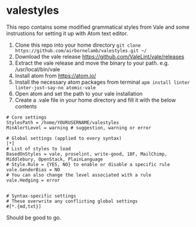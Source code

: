 # valestyles
This repo contains some modified grammatical styles from Vale and some instrustions for setting it up with Atom text editor.

1. Clone this repo into your home directory `git clone https://github.com/airbornelamb/valestyles.git ~/`
2. Download the vale release https://github.com/ValeLint/vale/releases
3. Extract the vale release and move the binary to your path. e.g. /usr/local/bin/vale
4. Install atom from https://atom.io/
5. Install the necessary atom packages from terminal `apm install linter linter-just-say-no atomic-vale`
6. Open atom and set the path to your vale installation
7. Create a .vale file in your home directory and fill it with the below contents

```
# Core settings
StylesPath = /home/YOURUSERNAME/valestyles
MinAlertLevel = warning # suggestion, warning or error

# Global settings (applied to every syntax)
[*]
# List of styles to load
BasedOnStyles = vale, proselint, write-good, 18F, MailChimp, Middlebury, OpenStack, PlainLanguage
# Style.Rule = {YES, NO} to enable or disable a specific rule
vale.GenderBias = NO
# You can also change the level associated with a rule
vale.Hedging = error


# Syntax-specific settings
# These overwrite any conflicting global settings
#[*.{md,txt}]
```

Should be good to go.
